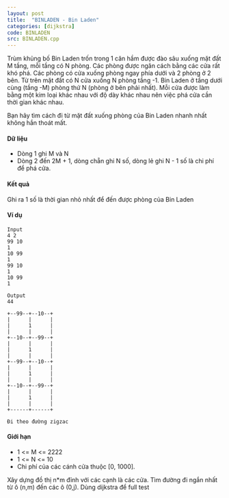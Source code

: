 ```yaml
---
layout: post
title:  "BINLADEN - Bin Laden"
categories: [dijkstra]
code: BINLADEN
src: BINLADEN.cpp
---
```



Trùm khủng bố Bin Laden trốn trong 1 căn hầm được đào sâu xuống mặt đất M tầng, mỗi tầng có N phòng. Các phòng được ngăn cách bằng các cửa rất khó phá. Các phòng có cửa xuống phòng ngay phía dưới và 2 phòng ở 2 bên. Từ trên mặt đất có N cửa xuống N phòng tầng -1. Bin Laden ở tầng dưới cùng (tầng -M) phòng thứ N (phòng ở bên phải nhất). Mỗi cửa được làm bằng một kim loại khác nhau với độ dày khác nhau nên việc phá cửa cần thời gian khác nhau.

Bạn hãy tìm cách đi từ mặt đất xuống phòng của Bin Laden nhanh nhất không hắn thoát mất.

#### Dữ liệu

*   Dòng 1 ghi M và N
*   Dòng 2 đến 2M + 1, dòng chẵn ghi N số, dòng lẻ ghi N - 1 số là chi phí để phá cửa.

#### Kết quả

Ghi ra 1 số là thời gian nhỏ nhất để đến được phòng của Bin Laden

#### Ví dụ

```
Input
4 2
99 10
1
10 99
1
99 10
1
10 99
1

Output
44

+--99--+--10--+
|      |      |
|      1      |
|      |      |
+--10--+--99--+
|      |      |
|      1      |
|      |      |
+--99--+--10--+
|      |      |
|      1      |
|      |      |
+--10--+--99--+
|      |      |
|      1      |
|      |      |
+------+------+

Đi theo đường zigzac
```

#### Giới hạn

*   1 <= M <= 2222
*   1 <= N <= 10
*   Chi phí của các cánh cửa thuộc \[0, 1000\].

<!--more-->



Xây dựng đồ thị n*m đỉnh với các cạnh là các cửa. Tìm đường đi ngắn nhất từ ô (n,m) đến các ô (0,j). Dùng dijkstra để full test
